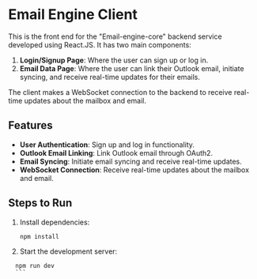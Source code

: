 # Email Engine Client

This is the front end for the "Email-engine-core" backend service developed using React.JS. It has two main components:
1. **Login/Signup Page**: Where the user can sign up or log in.
2. **Email Data Page**: Where the user can link their Outlook email, initiate syncing, and receive real-time updates for their emails.

The client makes a WebSocket connection to the backend to receive real-time updates about the mailbox and email.

## Features

- **User Authentication**: Sign up and log in functionality.
- **Outlook Email Linking**: Link Outlook email through OAuth2.
- **Email Syncing**: Initiate email syncing and receive real-time updates.
- **WebSocket Connection**: Receive real-time updates about the mailbox and email.

## Steps to Run

1. Install dependencies:
    ```
    npm install
    ```
2. Start the development server:
  ```
    npm run dev
    ```